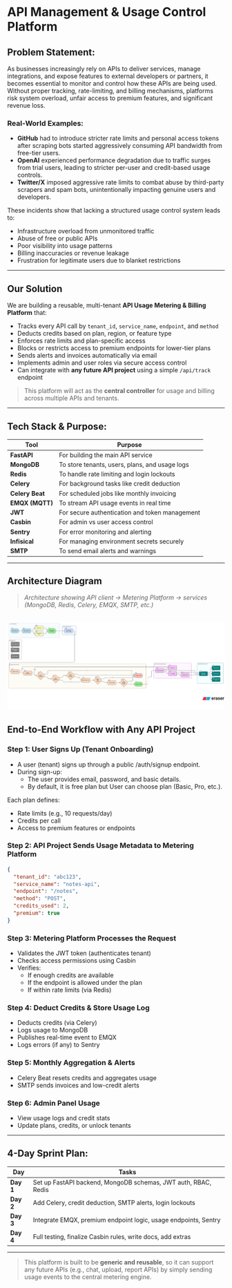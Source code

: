
# API Management & Usage Control Platform

## Problem Statement:

As businesses increasingly rely on APIs to deliver services, manage integrations, and expose features to external developers or partners, it becomes essential to monitor and control how these APIs are being used. Without proper tracking, rate-limiting, and billing mechanisms, platforms risk system overload, unfair access to premium features, and significant revenue loss.

### Real-World Examples:

- **GitHub** had to introduce stricter rate limits and personal access tokens after scraping bots started aggressively consuming API bandwidth from free-tier users.
- **OpenAI** experienced performance degradation due to traffic surges from trial users, leading to stricter per-user and credit-based usage controls.
- **Twitter/X** imposed aggressive rate limits to combat abuse by third-party scrapers and spam bots, unintentionally impacting genuine users and developers.

These incidents show that lacking a structured usage control system leads to:
- Infrastructure overload from unmonitored traffic  
- Abuse of free or public APIs  
- Poor visibility into usage patterns  
- Billing inaccuracies or revenue leakage  
- Frustration for legitimate users due to blanket restrictions

---

## Our Solution

We are building a reusable, multi-tenant **API Usage Metering & Billing Platform** that:

- Tracks every API call by `tenant_id`, `service_name`, `endpoint`, and `method`
- Deducts credits based on plan, region, or feature type
- Enforces rate limits and plan-specific access
- Blocks or restricts access to premium endpoints for lower-tier plans
- Sends alerts and invoices automatically via email
- Implements admin and user roles via secure access control
- Can integrate with **any future API project** using a simple `/api/track` endpoint

> This platform will act as the **central controller** for usage and billing across multiple APIs and tenants.

---

## Tech Stack & Purpose:

| Tool             | Purpose                                       |
|------------------|-----------------------------------------------|
| **FastAPI**       | For building the main API service             |
| **MongoDB**       | To store tenants, users, plans, and usage logs |
| **Redis**         | To handle rate limiting and login lockouts    |
| **Celery**        | For background tasks like credit deduction    |
| **Celery Beat**   | For scheduled jobs like monthly invoicing     |
| **EMQX (MQTT)**   | To stream API usage events in real time       |
| **JWT**           | For secure authentication and token management |
| **Casbin**        | For admin vs user access control              |
| **Sentry**        | For error monitoring and alerting             |
| **Infisical**     | For managing environment secrets securely     |
| **SMTP**          | To send email alerts and warnings             |


---

## Architecture Diagram

> _Architecture showing API client → Metering Platform → services (MongoDB, Redis, Celery, EMQX, SMTP, etc.)_

![Architecture](./api.png)
---

## End-to-End Workflow with Any API Project

### Step 1: User Signs Up (Tenant Onboarding)
- A user (tenant) signs up through a public /auth/signup endpoint.
- During sign-up:
  - The user provides email, password, and basic details.
  - By default, it is free plan but User can choose plan (Basic, Pro, etc.).

Each plan defines:
- Rate limits (e.g., 10 requests/day)
- Credits per call
- Access to premium features or endpoints

### Step 2: API Project Sends Usage Metadata to Metering Platform
```json
{
  "tenant_id": "abc123",
  "service_name": "notes-api",
  "endpoint": "/notes",
  "method": "POST",
  "credits_used": 2,
  "premium": true
}
```

### Step 3: Metering Platform Processes the Request
- Validates the JWT token (authenticates tenant)
- Checks access permissions using Casbin
- Verifies:
  - If enough credits are available
  - If the endpoint is allowed under the plan
  - If within rate limits (via Redis)

### Step 4: Deduct Credits & Store Usage Log
- Deducts credits (via Celery)
- Logs usage to MongoDB
- Publishes real-time event to EMQX
- Logs errors (if any) to Sentry

### Step 5: Monthly Aggregation & Alerts
- Celery Beat resets credits and aggregates usage
- SMTP sends invoices and low-credit alerts

### Step 6: Admin Panel Usage
- View usage logs and credit stats
- Update plans, credits, or unlock tenants


---

## 4-Day Sprint Plan:

| Day        | Tasks |
|------------|-------|
| **Day 1**  | Set up FastAPI backend, MongoDB schemas, JWT auth, RBAC, Redis |
| **Day 2**  | Add Celery, credit deduction, SMTP alerts, login lockouts      |
| **Day 3**  | Integrate EMQX, premium endpoint logic, usage endpoints, Sentry |
| **Day 4**  | Full testing, finalize Casbin rules, write docs, add extras    |

---

> This platform is built to be **generic and reusable**, so it can support any future APIs (e.g., chat, upload, report APIs) by simply sending usage events to the central metering engine.
